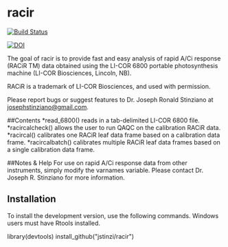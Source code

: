 # racir

[![Build Status](https://travis-ci.com/jstinzi/racir.svg?branch=master)](https://travis-ci.com/jstinzi/racir)

[![DOI](https://zenodo.org/badge/149156152.svg)](https://zenodo.org/badge/latestdoi/149156152)

The goal of racir is to provide fast and easy analysis of rapid A/Ci response
(RACiR TM) data obtained using the LI-COR 6800 portable photosynthesis machine
(LI-COR Biosciences, Lincoln, NB). 

RACiR is a trademark of LI-COR Biosciences, and used with permission.

Please report bugs or suggest features to Dr. Joseph Ronald Stinziano at
josephstinziano@gmail.com.

##Contents
*read_6800() reads in a tab-delimited LI-COR 6800 file.
*racircalcheck() allows the user to run QAQC on the calibration RACiR data.
*racircal() calibrates one RACiR leaf data frame based on a calibration data
    frame.
*racircalbatch() calibrates multiple RACiR leaf data frames based on a single
    calibration data frame.
    
##Notes & Help
For use on rapid A/Ci response data from other instruments, simply modify the
varnames variable. Please contact Dr. Joseph R. Stinziano for more information.

## Installation

To install the development version, use the following commands. Windows users
must have Rtools installed.

library(devtools)
install_github("jstinzi/racir")
